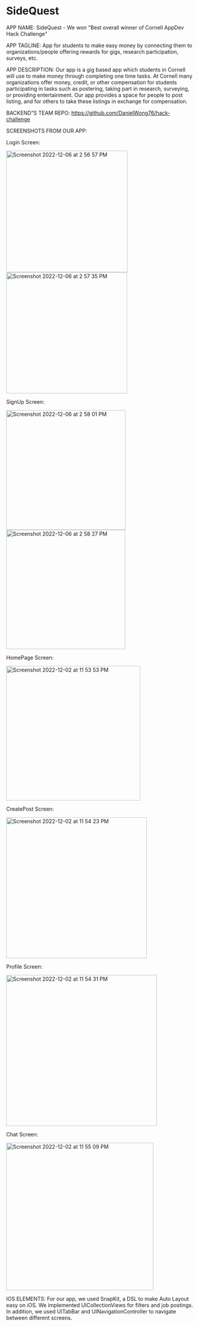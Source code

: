 # SideQuest
APP NAME: SideQuest - We won "Best overall winner of Cornell AppDev Hack Challenge"

APP TAGLINE: App for students to make easy money by connecting them to organizations/people offering rewards for gigs, research participation, surveys, etc.

APP DESCRIPTION: Our app is a gig based app which students in Cornell will use to make money through completing one time tasks. At Cornell many organizations offer money, credit, or other compensation for students participating in tasks such as postering, taking part in research, surveying, or providing entertainment. Our app provides a space for people to post listing, and for others to take these listings in exchange for compensation.

BACKEND"S TEAM REPO: https://github.com/DanielWong76/hack-challenge

SCREENSHOTS FROM OUR APP: 

Login Screen: 

<img width="326" alt="Screenshot 2022-12-06 at 2 56 57 PM" src="https://user-images.githubusercontent.com/17365838/206009866-47e5e5d0-69ce-4bf6-9853-61fce3d11eb5.png">

<img width="325" alt="Screenshot 2022-12-06 at 2 57 35 PM" src="https://user-images.githubusercontent.com/17365838/206010001-59283f73-56a2-4490-b781-d22325f51323.png">


SignUp Screen:

<img width="321" alt="Screenshot 2022-12-06 at 2 58 01 PM" src="https://user-images.githubusercontent.com/17365838/206010077-c7d992c7-1583-45c3-9a49-a5cc2e1826bf.png">

<img width="320" alt="Screenshot 2022-12-06 at 2 58 27 PM" src="https://user-images.githubusercontent.com/17365838/206010189-e3908532-1249-4f57-974a-b9d014c9ea4b.png">


HomePage Screen:

<img width="361" alt="Screenshot 2022-12-02 at 11 53 53 PM" src="https://user-images.githubusercontent.com/17365838/205424548-e9362415-26e5-4325-b064-e0f03506ea89.png">


CreatePost Screen: 

<img width="378" alt="Screenshot 2022-12-02 at 11 54 23 PM" src="https://user-images.githubusercontent.com/17365838/205424549-2480d149-edf1-4c25-a4b9-4f5e9fcb6b43.png">


Profile Screen: 

<img width="405" alt="Screenshot 2022-12-02 at 11 54 31 PM" src="https://user-images.githubusercontent.com/17365838/205424551-271ccc2d-a14e-42cf-9da2-6c817772e79d.png">


Chat Screen: 

<img width="396" alt="Screenshot 2022-12-02 at 11 55 09 PM" src="https://user-images.githubusercontent.com/17365838/205424552-719a147a-f2de-404b-b592-53c3811d99be.png">


IOS ELEMENTS: For our app, we used SnapKit, a DSL to make Auto Layout easy on iOS. We implemented UICollectionViews for filters and job postings. In addition, we used UITabBar and UINavigationController to navigate between different screens. 
